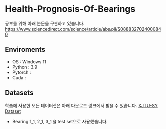 # Health-Prognosis-Of-Bearings
공부를 위해 아래 논문을 구현하고 있습니다.  
https://www.sciencedirect.com/science/article/abs/pii/S0888327024000840


## Enviroments
- OS : Windows 11
- Python : 3.9
- Pytorch : 
- Cuda : 

## Datasets
학습에 사용한 모든 데이터셋은 아래 다운로드 링크에서 받을 수 있습니다. 
[XJTU-SY Dataset](https://biaowang.tech/xjtu-sy-bearing-datasets/)

- Bearing 1_1, 2_1, 3_1 을 test set으로 사용했습니다. 


